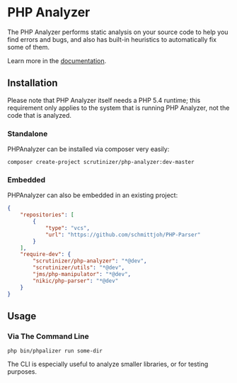 # PHP Analyzer

The PHP Analyzer performs static analysis on your source code to help you find errors and bugs, and also has built-in
heuristics to automatically fix some of them.

Learn more in the [documentation](https://scrutinizer-ci.com/docs/tools/php/php-analyzer/).

## Installation

Please note that PHP Analyzer itself needs a PHP 5.4 runtime; this  requirement only applies to the system that is
running PHP Analyzer, not the code that is analyzed.

### Standalone

PHPAnalyzer can be installed via composer very easily:

```
composer create-project scrutinizer/php-analyzer:dev-master
```

### Embedded

PHPAnalyzer can also be embedded in an existing project:

```json
{
    "repositories": [
        {
            "type": "vcs",
            "url": "https://github.com/schmittjoh/PHP-Parser"
        }
    ],
    "require-dev": {
        "scrutinizer/php-analyzer": "*@dev",
        "scrutinizer/utils": "*@dev",
        "jms/php-manipulator": "*@dev",
        "nikic/php-parser": "*@dev"
    }
}
```

## Usage

### Via The Command Line

```
php bin/phpalizer run some-dir
```

The CLI is especially useful to analyze smaller libraries, or for testing purposes.
